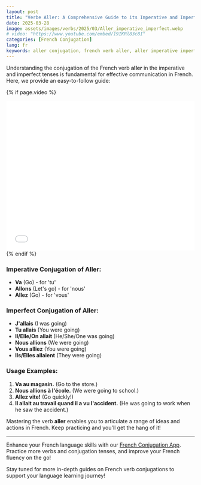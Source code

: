 ```yaml
---
layout: post
title: "Verbe Aller: A Comprehensive Guide to its Imperative and Imperfect Conjugation"
date: 2025-03-28
image: assets/images/verbs/2025/03/Aller_imperative_imperfect.webp
# video: "https://www.youtube.com/embed/19IKRl83c8I"
categories: [French Conjugation]
lang: fr
keywords: aller conjugation, french verb aller, aller imperative imperfect, french conjugation, learn french
---
```


Understanding the conjugation of the French verb **aller** in the imperative and imperfect tenses is fundamental for effective communication in French. Here, we provide an easy-to-follow guide:

<!-- Video Embed Section -->
{% if page.video %}
<div class="video-embed">
  <iframe width="100%" height="400" src="{{ page.video | escape }}" frameborder="0" allowfullscreen></iframe>
</div>
{% endif %}

### Imperative Conjugation of Aller:

- **Va** (Go) - for 'tu'
- **Allons** (Let's go) - for 'nous'
- **Allez** (Go) - for 'vous'

### Imperfect Conjugation of Aller:

- **J'allais** (I was going)
- **Tu allais** (You were going)
- **Il/Elle/On allait** (He/She/One was going)
- **Nous allions** (We were going)
- **Vous alliez** (You were going)
- **Ils/Elles allaient** (They were going)

### Usage Examples:

1. **Va au magasin.** (Go to the store.)
2. **Nous allions à l'école.** (We were going to school.)
3. **Allez vite!** (Go quickly!)
4. **Il allait au travail quand il a vu l'accident.** (He was going to work when he saw the accident.)

Mastering the verb **aller** enables you to articulate a range of ideas and actions in French. Keep practicing and you'll get the hang of it!

---

Enhance your French language skills with our [French Conjugation App]({{site.appStore.url}}). Practice more verbs and conjugation tenses, and improve your French fluency on the go!

Stay tuned for more in-depth guides on French verb conjugations to support your language learning journey!
